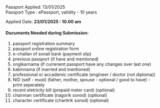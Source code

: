 Passport Applied: 13/01/2025 <br>
Passport Type   : ePassport, validity - 10 years

Applied Date: **23/01/2025 : 10.00 am**

#### **Ducuments Needed during Submission:**
1. passport registration summary
2. passport online registration form
3. e-challan of sonali bank (payment slip)
4. previous passport (if have and mentioned)
5. ongikarnama (if currenent passport have any changes over last one)
6. kabinnama (if married and mentioned)
7. professional or accademic certificate (engineer / doctor (not diploma))
7. NID (self - must) (father, mother, spouse - optional / good to have) - print seperately
8. recent eletricity bill (prepaid meter card) (optional)
9. chairman certificate (nagorik sonod) (optional)
10. character certificate (charitrik sonod) (optional)